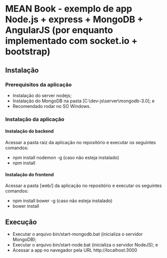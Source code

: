 # MEAN Book - exemplo de app Node.js + express + MongoDB + AngularJS (por enquanto implementado com socket.io + bootstrap)
## Instalação
### Prerequisitos da aplicação
- Instalação do server nodejs;
- Instalação do MongoDB na pasta [C:\dev-js\server\mongodb-3.0]; e
- Recomendado rodar no SO Windows.

### Instalação da aplicação
#### Instalação do backend
Acessar a pasta raiz da aplicação no repositório e executar os seguintes comandos:
- npm install nodemon -g (caso não esteja instalado)
- npm install

#### Instalação do frontend
Acessar a pasta [web/] da aplicação no repositório e executar os seguintes comandos:
- npm install bower -g (caso não esteja instalado)
- bower install

## Execução
- Executar o arquivo bin/start-mongodb.bat (inicializa o servidor MongoDB);
- Executar o arquivo bin/start-node.bat (inicializa o servidor NodeJS); e
- Acessar a app no navegador pela URL http://localhost:3000
